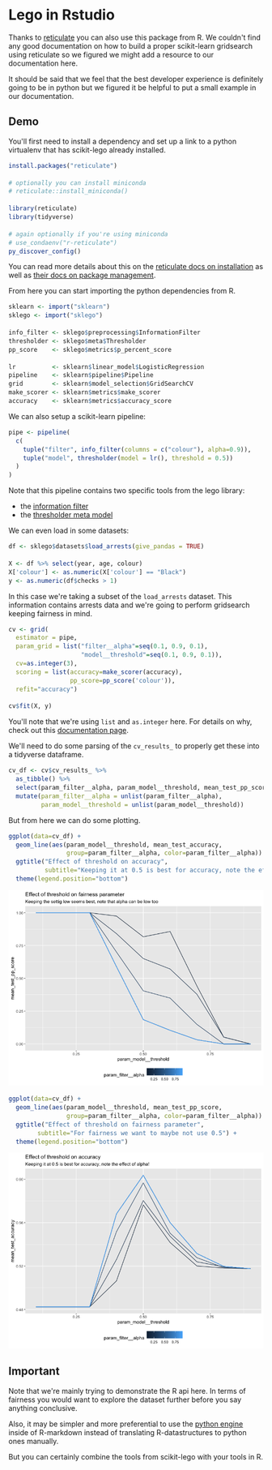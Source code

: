# Lego in Rstudio

Thanks to [reticulate][reticulate] you can also use this package from R.
We couldn't find any good documentation on how to build a proper scikit-learn gridsearch using reticulate so we figured
we might add a resource to our documentation here.

It should be said that we feel that the best developer experience is definitely going to be in python but we figured it
be helpful to put a small example in our documentation.

## Demo

You'll first need to install a dependency and set up a link to a python virtualenv that has scikit-lego already installed.

```r
install.packages("reticulate")

# optionally you can install miniconda
# reticulate::install_miniconda()

library(reticulate)
library(tidyverse)

# again optionally if you're using miniconda
# use_condaenv("r-reticulate")
py_discover_config()
```

You can read more details about this on the [reticulate docs on installation][reticulate-install] as well as [their docs on package management][reticulate-package].

From here you can start importing the python dependencies from R.

```r
sklearn <- import("sklearn")
sklego <- import("sklego")

info_filter <- sklego$preprocessing$InformationFilter
thresholder <- sklego$meta$Thresholder
pp_score    <- sklego$metrics$p_percent_score

lr          <- sklearn$linear_model$LogisticRegression
pipeline    <- sklearn$pipeline$Pipeline
grid        <- sklearn$model_selection$GridSearchCV
make_scorer <- sklearn$metrics$make_scorer
accuracy    <- sklearn$metrics$accuracy_score
```

We can also setup a scikit-learn pipeline:

```r
pipe <- pipeline(
  c(
    tuple("filter", info_filter(columns = c("colour"), alpha=0.9)),
    tuple("model", thresholder(model = lr(), threshold = 0.5))
  )
)
```

Note that this pipeline contains two specific tools from the lego library:

- the [information filter][info-filter-api]
- the [thresholder meta model][thresholder-api]

We can even load in some datasets:

```r
df <- sklego$datasets$load_arrests(give_pandas = TRUE)

X <- df %>% select(year, age, colour)
X['colour'] <- as.numeric(X['colour'] == "Black")
y <- as.numeric(df$checks > 1)
```

In this case we're taking a subset of the `load_arrests` dataset. This information contains arrests data and we're going
to perform gridsearch keeping fairness in mind.

```r
cv <- grid(
  estimator = pipe,
  param_grid = list("filter__alpha"=seq(0.1, 0.9, 0.1),
                    "model__threshold"=seq(0.1, 0.9, 0.1)),
  cv=as.integer(3),
  scoring = list(accuracy=make_scorer(accuracy),
                 pp_score=pp_score('colour')),
  refit="accuracy")

cv$fit(X, y)
```

You'll note that we're using `list` and `as.integer` here. For details on why, check out this [documentation page]().

We'll need to do some parsing of the `cv_results_` to properly get these into a tidyverse dataframe.

```r
cv_df <- cv$cv_results_ %>%
  as_tibble() %>%
  select(param_filter__alpha, param_model__threshold, mean_test_pp_score, mean_test_accuracy) %>%
  mutate(param_filter__alpha = unlist(param_filter__alpha),
         param_model__threshold = unlist(param_model__threshold))
```

But from here we can do some plotting.

```r
ggplot(data=cv_df) +
  geom_line(aes(param_model__threshold, mean_test_accuracy,
                group=param_filter__alpha, color=param_filter__alpha)) +
  ggtitle("Effect of threshold on accuracy",
          subtitle="Keeping it at 0.5 is best for accuracy, note the effect of alpha!") +
  theme(legend.position="bottom")
```

![rplot1](_static/rstudio/Rplot1.png)

```r
ggplot(data=cv_df) +
  geom_line(aes(param_model__threshold, mean_test_pp_score,
                group=param_filter__alpha, color=param_filter__alpha)) +
  ggtitle("Effect of threshold on fairness parameter",
        subtitle="For fairness we want to maybe not use 0.5") +
  theme(legend.position="bottom")
```

![rplot2](_static/rstudio/Rplot2.png)

## Important

Note that we're mainly trying to demonstrate the R api here. In terms of fairness you would want to explore the dataset
further before you say anything conclusive.

Also, it may be simpler and more preferential to use the [python engine][python-engine] inside of R-markdown instead of translating R-datastructures to python ones manually.

But you can certainly combine the tools from scikit-lego with your tools in R.

[info-filter-api]: ../api/preprocessing#sklego.preprocessing.InformationFilter
[thresholder-api]: ../api/meta#sklego.meta.thresholder.Thresholder

[reticulate]: https://github.com/rstudio/reticulate
[reticulate-install]: https://rstudio.github.io/reticulate/articles/versions.html
[reticulate-package]: https://rstudio.github.io/reticulate/articles/python_packages.html
[python-engine]: https://rstudio.github.io/reticulate/articles/r_markdown.html
